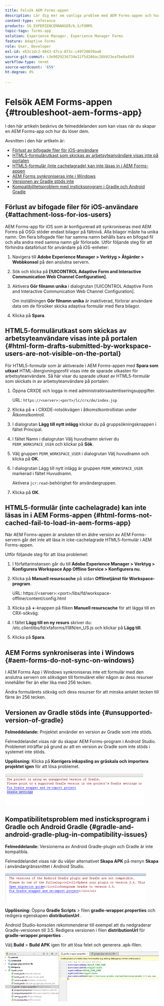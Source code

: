 ```yaml
---
title: Felsök AEM Forms-appen
description: Lär dig mer om vanliga problem med AEM Forms-appen och hur du felsöker dem.
content-type: reference
products: SG_EXPERIENCEMANAGER/6.5/FORMS
topic-tags: forms-app
solution: Experience Manager, Experience Manager Forms
feature: Adaptive Forms
role: User, Developer
exl-id: e63c1dc2-9843-47ca-8f3c-c49720659aa0
source-git-commit: c3e9029236734e22f5d266ac26b923eafbe0a459
workflow-type: tm+mt
source-wordcount: '659'
ht-degree: 0%

---
```


# Felsök AEM Forms-appen {#troubleshoot-aem-forms-app}

I den här artikeln beskrivs de felmeddelanden som kan visas när du skapar en AEM Forms-app och hur du löser dem.

Avsnitten i den här artikeln är:

* [Förlust av bifogade filer för iOS-användare](/help/forms/using/issues-aem-forms-app.md#attachment-loss-for-ios-users)
* [HTML5-formulärutkast som skickas av arbetsyteanvändare visas inte på portalen](/help/forms/using/issues-aem-forms-app.md#html-form-drafts-submitted-by-workspace-users-are-not-visible-on-the-portal)
* [HTML5-formulär (inte cachelagrade) kan inte läsas in i AEM Forms-appen](/help/forms/using/issues-aem-forms-app.md#html-forms-not-cached-fail-to-load-in-aem-forms-app)
* [AEM Forms synkroniseras inte i Windows](/help/forms/using/issues-aem-forms-app.md#aem-forms-do-not-sync-on-windows)
* [Versionen av Gradle stöds inte](/help/forms/using/issues-aem-forms-app.md#unsupported-version-of-gradle)
* [Kompatibilitetsproblem med insticksprogram i Gradle och Android Gradle](/help/forms/using/issues-aem-forms-app.md#gradle-and-android-gradle-plug-in-compatibility-issues)

## Förlust av bifogade filer för iOS-användare {#attachment-loss-for-ios-users}

AEM Forms-app för iOS som är konfigurerad att synkroniseras med AEM Forms på OSGi stöder endast bilagor på fältnivå. Alla bilagor måste ha unika namn. Om flera bifogade filer har samma namn behålls bara en bifogad fil och alla andra med samma namn går förlorade. Utför följande steg för att förhindra dataförlust för användare på iOS-enheter:

1. Navigera till **Adobe Experience Manager > Verktyg > Åtgärder > Webbkonsol** på den anslutna servern.
1. Sök och klicka på **[!UICONTROL Adaptive Form and Interactive Communication Web Channel Configuration]**.
1. Aktivera **Gör filnamn unika** i dialogrutan [!UICONTROL Adaptive Form and Interactive Communication Web Channel Configuration].

   Om inställningen **Gör filnamn unika** är inaktiverad, förlorar användare data om de försöker skicka adaptiva formulär med flera bilagor.

1. Klicka på **Spara**.

## HTML5-formulärutkast som skickas av arbetsyteanvändare visas inte på portalen {#html-form-drafts-submitted-by-workspace-users-are-not-visible-on-the-portal}

För HTML5-formulär som är aktiverade i AEM Forms-appen med **Spara som utkast** HTML-återgivningsprofil visas inte de sparade utkasten för arbetsyteanvändare. Så här visar du sparade utkast av HTML5-formulär som skickats in av arbetsyteanvändare på portalen:

1. Öppna CRXDE och logga in med administratörsautentiseringsuppgifter.

   URL: `https://<server>:<port>/lc/crx/de/index.jsp`

1. Klicka på **+** i CRXDE-rotsökvägen i åtkomstkontrollistan under Åtkomstkontroll.
1. I dialogrutan **Lägg till nytt inlägg** klickar du på gruppsökningsknappen i fältet Principal.
1. I fältet Namn i dialogrutan Välj huvudnamn skriver du `PERM_WORKSPACE_USER` och klickar på **Sök**.
1. Välj gruppen `PERM_WORKSPACE_USER` i dialogrutan Välj huvudnamn och klicka på **OK**.
1. I dialogrutan Lägg till nytt inlägg är gruppen `PERM_WORKSPACE_USER` markerad i fältet Huvudnamn.

   Aktivera `jcr:read`-behörighet för användargruppen.

1. Klicka på **OK**.

## HTML5-formulär (inte cachelagrade) kan inte läsas in i AEM Forms-appen {#html-forms-not-cached-fail-to-load-in-aem-forms-app}

När AEM Forms-appen är ansluten till en äldre version av AEM Forms-servern går det inte att läsa in icke-cachelagrade HTML5-formulär i AEM Forms-appen.

Utför följande steg för att lösa problemet:

1. I författarinstansen går du till **Adobe Experience Manager > Verktyg > Konfigurera Workspace App Offline Service > Konfigurera nu**.
1. Klicka på **Manuell resurscache** på sidan **Offlinetjänst för Workspace-program**.

   URL: https://&lt;server>:&lt;port>/libs/fd/workspace-offline/content/config.html

1. Klicka på **+**-knappen på fliken **Manuell resurscache** för att lägga till en CRX-sökväg.
1. I fältet **Lägg till en ny resurs** skriver du: /etc.clientlibs/fd/xfaforms/I18N/en_US.js och klickar på **Lägg till**.
1. Klicka på **Spara**.

## AEM Forms synkroniseras inte i Windows {#aem-forms-do-not-sync-on-windows}

I AEM Forms App i Windows synkroniseras inte ett formulär med den anslutna servern om sökvägen till formuläret eller någon av dess resurser innehåller fler än eller lika med 256 tecken.

Ändra formulärets sökväg och dess resurser för att minska antalet tecken till färre än 256 tecken.

## Versionen av Gradle stöds inte {#unsupported-version-of-gradle}

**Felmeddelande:** Projektet använder en version av Gradle som inte stöds.

Felmeddelandet visas när du skapar AEM Forms-program i Android Studio. Problemet inträffar på grund av att en version av Gradle som inte stöds i systemet inte stöds.

**Upplösning:** Klicka på **Korrigera inkapsling av gråskala och importera projektet igen** för att lösa problemet.

![gradle_unsupported_version](assets/gradle_unsupported_version.png)

## Kompatibilitetsproblem med insticksprogram i Gradle och Android Gradle {#gradle-and-android-gradle-plug-in-compatibility-issues}

**Felmeddelande:** Versionerna av Android Gradle-plugin och Gradle är inte kompatibla.

Felmeddelandet visas när du väljer alternativet **Skapa APK** på menyn **Skapa** i användargränssnittet i Android Studio.

![gradle_plugin_compatibility](assets/gradle_plugin_compatibility.png)

**Upplösning:** Öppna **Gradle Scripts** > filen **gradle-wrapper.properties** och redigera egenskapen **distributionUrl** .

Android Studio-konsolen rekommenderar till exempel att du nedgraderar Gradle-versionen till 3.5. Redigera versionen i filen **distributionUrl** för **gradle-wrapper.properties** .

Välj **Build** > **Build APK** igen för att lösa felet och generera .apk-filen.

![gradle_wrapper_properties](assets/gradle_wrapper_properties.png)
